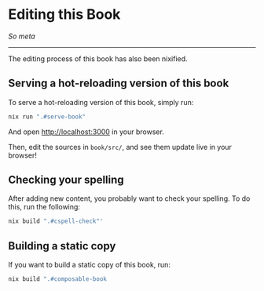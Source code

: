 # Editing this Book
_So meta_

---

The editing process of this book has also been nixified.

## Serving a hot-reloading version of this book

To serve a hot-reloading version of this book, simply run:

```bash
nix run ".#serve-book"
```

And open [http://localhost:3000](http://localhost:3000/) in your browser.

Then, edit the sources in `book/src/`, and see them update live in your browser!


## Checking your spelling

After adding new content, you probably want to check your spelling. To do this, run the following:

```bash
nix build ".#cspell-check"'
```


## Building a static copy

If you want to build a static copy of this book, run:

```bash
nix build ".#composable-book
```

